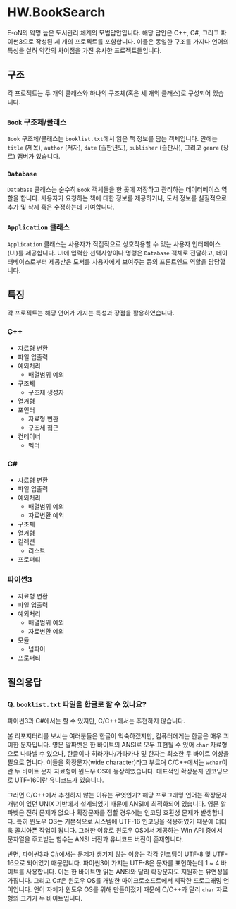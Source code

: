 # HW.BookSearch
E-oN의 악명 높은 도서관리 체계의 모범답안입니다. 해당 답안은 C++, C#, 그리고 파이썬3으로 작성된 세 개의 프로젝트를 포함합니다. 이들은 동일한 구조를 가지나 언어의 특성을 살려 약간의 차이점을 가진 유사한 프로젝트들입니다.

## 구조
각 프로젝트는 두 개의 클래스와 하나의 구조체(혹은 세 개의 클래스)로 구성되어 있습니다.

### `Book` 구조체/클래스
`Book` 구조체/클래스는 `booklist.txt`에서 읽은 책 정보를 담는 객체입니다. 안에는 `title` (제목), `author` (저자), `date` (출판년도), `publisher` (출판사), 그리고 `genre` (장르) 맴버가 있습니다.

### `Database`
`Database` 클래스는 순수히 `Book` 객체들을 한 곳에 저장하고 관리하는 데이터베이스 역할을 합니다. 사용자가 요청하는 책에 대한 정보를 제공하거나, 도서 정보를 실질적으로 추가 및 삭제 혹은 수정하는데 기여합니다.

### `Application` 클래스
`Application` 클래스는 사용자가 직접적으로 상호작용할 수 있는 사용자 인터페이스(UI)를 제공합니다. UI에 입력한 선택사항이나 명령은 `Database` 객체로 전달하고, 데이터베이스로부터 제공받은 도서를 사용자에게 보여주는 등의 프론트엔드 역할을 담당합니다.

## 특징
각 프로젝트는 해당 언어가 가지는 특성과 장점을 활용하였습니다.

### C++
* 자료형 변환
* 파일 입출력
* 예외처리
  * 배열범위 예외
* 구조체
  * 구조체 생성자
* 열거형
* 포인터
  * 자료형 변환
  * 구조체 접근
* 컨테이너
  * 벡터

### C#
* 자료형 변환
* 파일 입출력
* 예외처리
  * 배열범위 예외
  * 자료변환 예외
* 구조체
* 열거형
* 컬렉션
  * 리스트
* 프로퍼티

### 파이썬3
* 자료형 변환
* 파일 입출력
* 예외처리
  * 배열범위 예외
  * 자료변환 예외
* 모듈
  * 넘파이
* 프로퍼티

## 질의응답

### Q. `booklist.txt` 파일을 한글로 할 수 있나요?
파이썬3과 C#에서는 할 수 있지만, C/C++에서는 추천하지 않습니다.

본 리포지터리를 보시는 여러분들은 한글이 익숙하겠지만, 컴퓨터에게는 한글은 매우 괴이한 문자입니다. 영문 알파벳은 한 바이트의 ANSI로 모두 표현될 수 있어 `char` 자료형으로 나타낼 수 있으나, 한글이나 히라가나/가타카나 및 한자는 최소한 두 바이트 이상을 필요로 합니다. 이들을 확장문자(wide character)라고 부르며 C/C++에서는 `wchar`이란 두 바이트 문자 자료형이 윈도우 OS에 등장하였습니다. 대표적인 확장문자 인코딩으로 UTF-16이란 유니코드가 있습니다.

그러면 C/C++에서 추천하지 않는 이유는 무엇인가? 해당 프로그래밍 언어는 확장문자 개념이 없던 UNIX 기반에서 설계되었기 때문에 ANSI에 최적화되어 있습니다. 영문 알파벳은 전혀 문제가 없으나 확장문자를 접할 경우에는 인코딩 호환성 문제가 발생합니다. 특히 윈도우 OS는 기본적으로 시스템에 UTF-16 인코딩을 적용하였기 때문에 더더욱 골치아픈 작업이 됩니다. 그러한 이유로 윈도우 OS에서 제공하는 Win API 중에서 문자열을 주고받는 함수는 ANSI 버전과 유니코드 버전이 존재합니다.

반면, 파이썬3과 C#에서는 문제가 생기지 않는 이유는 각각 인코딩이 UTF-8 및 UTF-16으로 되어있기 때문입니다. 파이썬3이 가지는 UTF-8은 문자를 표현하는데 1 ~ 4 바이트를 사용합니다. 이는 한 바이트만 읽는 ANSI와 달리 확장문자도 지원하는 유연성을 가집니다. 그리고 C#은 윈도우 OS를 개발한 마이크로소프트에서 제작한 프로그래밍 언어입니다. 언어 자체가 윈도우 OS를 위해 만들어졌기 때문에 C/C++과 달리 `char` 자료형의 크기가 두 바이트입니다.
